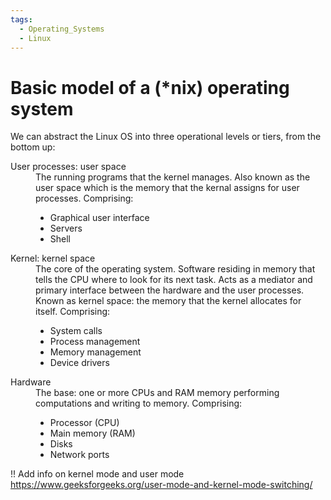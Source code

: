 ```yaml
---
tags:
  - Operating_Systems
  - Linux
---
```


# Basic model of a (*nix) operating system

We can abstract the Linux OS into three operational levels or tiers, from the bottom up:

<dl>
<dt>User processes: user space</dt>
<dd>The running programs that the kernel manages. Also known as the user space which is the memory that the kernal assigns for user processes. Comprising:
<ul>
    <li>Graphical user interface</li>
    <li>Servers</li> 
    <li>Shell</li>    
  </ul>
<dt>Kernel: kernel space</dt>
</dd>
<dd>The core of the operating system. Software residing in memory that tells the CPU where to look for its next task. Acts as a mediator and primary interface between the hardware and the user processes. Known as kernel space: the memory that the kernel allocates for itself. Comprising:
  <ul>
    <li>System calls</li>
    <li>Process management</li> 
    <li>Memory management</li>    
    <li>Device drivers</li>    
  </ul>
</dd>
<dt>Hardware</dt>
<dd>The base: one or more CPUs and RAM memory performing computations and writing to memory. Comprising:
  <ul>
    <li>Processor (CPU)</li>
    <li>Main memory (RAM)</li> 
    <li>Disks</li>    
    <li>Network ports</li>    
  </ul>
</dl>

!! Add info on kernel mode and user mode
https://www.geeksforgeeks.org/user-mode-and-kernel-mode-switching/ 
